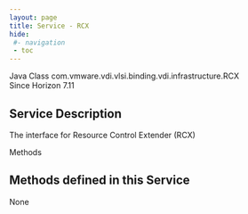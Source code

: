 ```yaml
---
layout: page
title: Service - RCX
hide:
 #- navigation
 - toc
---
```


  
 
  



Java Class
    com.vmware.vdi.vlsi.binding.vdi.infrastructure.RCX  
Since 
    Horizon 7.11

  


## Service Description

The interface for Resource Control Extender (RCX) 

Methods

Methods defined in this Service   
---  
None   
  
  

  
  

